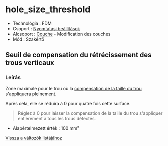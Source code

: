 # hole\_size\_threshold

* Technológia : FDM
* Csoport : [Nyomtatási beállítások](../../konfig/print_settings.md)
* Alcsoport : [Couche](../../beallitasok/print_settings.md#couche) - Modification des couches
* Mód : Szakértő

## Seuil de compensation du rétrécissement des trous verticaux

### Leírás

Zone maximale pour le trou où la [compensation de la taille du trou](hole_size_compensation.md) s'appliquera pleinement.

Après cela, elle se réduira à 0 pour quatre fois cette surface.

> Réglez à 0 pour laisser la compensation de la taille du trou s'appliquer entièrement à tous les trous détectés.

* Alapértelmezett érték : 100 mm²

[Vissza a változók listájához](/)

